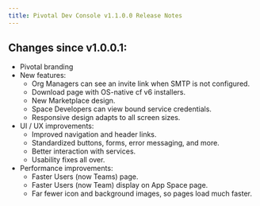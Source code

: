 ```yaml
---
title: Pivotal Dev Console v1.1.0.0 Release Notes
---
```


## Changes since v1.0.0.1:

- Pivotal branding
- New features:
    - Org Managers can see an invite link when SMTP is not configured.
    - Download page with OS-native cf v6 installers.
    - New Marketplace design.
    - Space Developers can view bound service credentials.
    - Responsive design adapts to all screen sizes.
- UI / UX improvements:
    - Improved navigation and header links.
    - Standardized buttons, forms, error messaging, and more.
    - Better interaction with services.
    - Usability fixes all over.
- Performance improvements:
    - Faster Users (now Teams) page.
    - Faster Users (now Team) display on App Space page.
    - Far fewer icon and background images, so pages load much faster.
